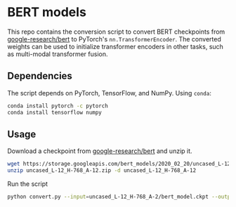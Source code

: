 # BERT models

This repo contains the conversion script to convert BERT checkpoints from [google-research/bert](https://github.com/google-research/bert) to PyTorch's `nn.TransformerEncoder`. The converted weights can be used to initialize transformer encoders in other tasks, such as multi-modal transformer fusion.

## Dependencies

The script depends on PyTorch, TensorFlow, and NumPy. Using `conda`:

```bash
conda install pytorch -c pytorch
conda install tensorflow numpy
```

## Usage

Download a checkpoint from [google-research/bert](https://github.com/google-research/bert) and unzip it.

```bash
wget https://storage.googleapis.com/bert_models/2020_02_20/uncased_L-12_H-768_A-12.zip
unzip uncased_L-12_H-768_A-12.zip -d uncased_L-12_H-768_A-12
```

Run the script

```bash
python convert.py --input=uncased_L-12_H-768_A-2/bert_model.ckpt --output=bert_L12_H768.ckpt
```
